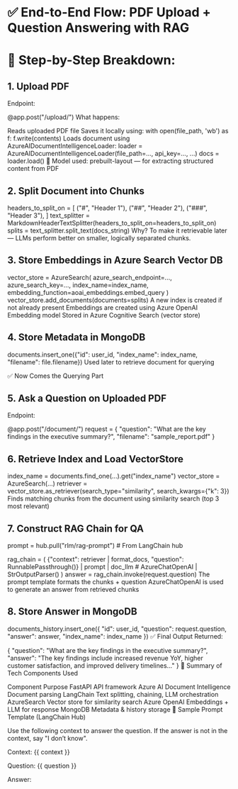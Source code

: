 # ✅ End-to-End Flow: PDF Upload + Question Answering with RAG

# 🔁 Step-by-Step Breakdown:

## 1. Upload PDF

Endpoint:

@app.post("/upload/")
What happens:

Reads uploaded PDF file
Saves it locally using:
with open(file_path, 'wb') as f:
    f.write(contents)
Loads document using AzureAIDocumentIntelligenceLoader:
loader = AzureAIDocumentIntelligenceLoader(file_path=..., api_key=..., ...)
docs = loader.load()
🔧 Model used: prebuilt-layout — for extracting structured content from PDF

## 2. Split Document into Chunks

headers_to_split_on = [
    ("#", "Header 1"),
    ("##", "Header 2"),
    ("###", "Header 3"),
]
text_splitter = MarkdownHeaderTextSplitter(headers_to_split_on=headers_to_split_on)
splits = text_splitter.split_text(docs_string)
Why?
To make it retrievable later — LLMs perform better on smaller, logically separated chunks.

## 3. Store Embeddings in Azure Search Vector DB

vector_store = AzureSearch(
    azure_search_endpoint=...,
    azure_search_key=...,
    index_name=index_name,
    embedding_function=aoai_embeddings.embed_query
)
vector_store.add_documents(documents=splits)
A new index is created if not already present
Embeddings are created using Azure OpenAI Embedding model
Stored in Azure Cognitive Search (vector store)
## 4. Store Metadata in MongoDB

documents.insert_one({"id": user_id, "index_name": index_name, "filename": file.filename})
Used later to retrieve document for querying

✅ Now Comes the Querying Part
## 5. Ask a Question on Uploaded PDF

Endpoint:

@app.post("/document/")
request = {
  "question": "What are the key findings in the executive summary?",
  "filename": "sample_report.pdf"
}
## 6. Retrieve Index and Load VectorStore

index_name = documents.find_one(...).get("index_name")
vector_store = AzureSearch(...)
retriever = vector_store.as_retriever(search_type="similarity", search_kwargs={"k": 3})
Finds matching chunks from the document using similarity search (top 3 most relevant)
## 7. Construct RAG Chain for QA

prompt = hub.pull("rlm/rag-prompt")  # From LangChain hub

rag_chain = (
    {"context": retriever | format_docs, "question": RunnablePassthrough()}
    | prompt
    | doc_llm  # AzureChatOpenAI
    | StrOutputParser()
)
answer = rag_chain.invoke(request.question)
The prompt template formats the chunks + question
AzureChatOpenAI is used to generate an answer from retrieved chunks
## 8. Store Answer in MongoDB

documents_history.insert_one({
  "id": user_id,
  "question": request.question,
  "answer": answer,
  "index_name": index_name
})
✅ Final Output Returned:

{
  "question": "What are the key findings in the executive summary?",
  "answer": "The key findings include increased revenue YoY, higher customer satisfaction, and improved delivery timelines..."
}
🧠 Summary of Tech Components Used

Component	Purpose
FastAPI	API framework
Azure AI Document Intelligence	Document parsing
LangChain	Text splitting, chaining, LLM orchestration
AzureSearch	Vector store for similarity search
Azure OpenAI	Embeddings + LLM for response
MongoDB	Metadata & history storage
🧪 Sample Prompt Template (LangChain Hub)

Use the following context to answer the question. If the answer is not in the context, say "I don’t know".

Context: 
{{ context }}

Question: 
{{ question }}

Answer:
